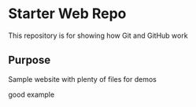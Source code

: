 # Starter Web Repo

This repository is for showing how Git and GitHub work

## Purpose

Sample website with plenty of files for demos

good example
